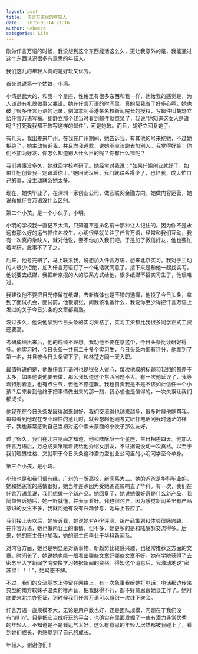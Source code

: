 ```yaml
---
layout: post
title:  仟言万语里的年轻人
date:   2015-05-14 21:16
author: Rebecca
categories: Life
---
```


刚做仟言万语的时候，我没想到这个东西能活这么久，更让我意外的是，我能通过这个东西认识很多有意思的年轻人。

<!-- more -->

我们这儿的年轻人真的是好玩又优秀。

首先说说第一个姑娘，小湾。

小湾是武大的，和我一个星座，性格里有很多东西和我一样，她给我的感觉是，为人谦逊有礼貌做事又靠谱。她在仟言万语的时间里，真的帮我省了好多心啊。她也破了很多仟言万语的记录，例如拿到香港某名校新闻院长的授权，写邮件叫胡舒立给仟言万语写稿。胡舒立那个我当时看到邮件就惊呆了，我说“你知道这女人是谁吗？打死我我都不敢写这样的邮件”，可是她敢。而且，胡舒立回复她了。 

有几天，我出差来广州。在我在广州期间，她告诉我，有其他的号来挖她，不过她拒绝了。她主动告诉我，并且向我道歉，说她不应该跑去加别人。我觉得好笑：你们不加为好友，你怎么知道别人什么目的呢？你有什么错呢？

我们共事没多久，她就回学校考研了。她经常对我说：“如果仟姐创业就好了，如果仟姐创业我一定跟着你干。”她回武汉后，我们就联系得少了，也怪我，成天忙自己的事，没主动联系她太多。 

现在，她快毕业了，在深圳一家创业公司，做互联网金融方向。她做内容运营，她说和做仟言万语没什么区别。

第二个小孩，是一个小伙子，小明。

小明的学校我一直记不太清，只知道不是排名前十那种让人记住的。因为你不是永远有那么好的运气抓住名校生。小明很早就关注了仟言万语，经常和我们互动，我有一次真的急缺人，就对他说，要不你加入我们吧。于是加了微信好友，他也要忙着考研，此事不了了之。 

后来，他考完研了，马上联系我，说想加入仟言万语，想来北京实习。我对于主动的人很少拒绝，加入仟言万语打了一个电话就同意了。接下来是和他一起找实习。他说要去纸媒，我把新京报的人的联系方式给他，很多纸媒不招实习生了，他很难过。

我建议他不要把目光停留在纸媒，去新媒体也是不错的选择，他投了今日头条，拿到了面试机会，面试前，他很紧张，问我该准备什么，我说你至少得把仟言万语上发过的关于今日头条的文章都看熟。

没过多久，他说他拿到今日头条的实习资格了，实习工资都比我很多同学正式工资还要高。

考研成绩出来后，他的成绩不理想。我劝他不要在意这个，今日头条比读研好得多。他实习时，今日头条一共有二十多个实习生，今日头条内部有评分，他拿到了第一名，并且被今日头条留下了，和林楚方同一天入职。

最值得说的是，他做仟言万语时也是很令人省心，每次他取的标题和我想的都差不太多，如果他说他要去做，那么我知道这个东西问题不大。有一次他延误了，我等着特别着急，也有点生气，但他不停道歉。我也自责我是不是不该如此信任一个小孩？后来看到他终于把事情做出来的那一刻，我心想也是值得的，一次失误让我们都成长。

他现在在今日头条发展得越来越好，我们交流得也越来越多，很多时候他能帮我。每每看到他现在专业理性的范儿时，就会想起他刚考完研打电话问我时迷茫的样子，我也非常感谢自己当初对这个素未蒙面的小伙子那么友好。

过了很久，我们在北京见面才知道，他和陆酥酥一个星座，生日相差四天。他加入仟言万语后，万总成天嚷嚷着要给他介绍女朋友，不过据说没动一次真格。以至于我们暖男性格、又就职于今日头条这种潜力型创业公司里的小明同学至今单身。

第三个小孩，是小琦。

小琦也是和我们很有缘，广州的一所高校，新闻系大三。她的爸爸是华科毕业的，她和她爸爸的感情很好，她当年差点因为受她爸爸影响去了华科。有一次，我们在仟言万语里说，我们想做一个新产品。她回复了，她说她很好奇是什么新产品，我简单告诉她后，她一听就懂，并表示看好。我也很诧异，因为感觉新闻系里有产品意识的女生不多，我就问她有没有兴趣参与，她马上答应了。

我们接上头以后，她告诉我，她说她对APP评测、新产品策划和体验很感兴趣， 在仟言万语，她也做内容上的事情，但不多，她更多的是和陆酥酥交流得多。后来，她的班主任也加我，她的班主任毕业于华科新闻系。

对内容方面，她也是明显是对新事物、新趋势比较感兴趣，也经常推荐这方面的文章。时间长了，她说她也能一眼看出哪些文章好哪些文章不好。她在学院获得了去密苏里大学新闻学院交换学习数据新闻的资格。得知这个消息后，我激动地说“密苏里！！！”，她疑惑不解。

不过，我们的交流基本上停留在网络上，有一次急事我给她打电话，电话那边传来典型的南方软妹子温柔的嗲声音，把我酥得不行，都不好意思跟她谈工作了。她月底要来北京办签证，到时候我们仟言万语可以组织一次线下聚会。 

仟言万语一直规模不大，无论是用户数也好，还是团队规模，问题在于我们没有“all in”。只是把它当成好玩的平台，也确实在里面发掘了一些有潜力非常优秀的年轻人，不知道是不是我运气太好，这么有意思的年轻人居然都被我碰上了，看到她们成长，也感觉到了自己的成长。

年轻人，谢谢你们！ 